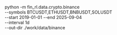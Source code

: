 python -m  fin_rl.data.crypto.binance \
  --symbols BTCUSDT,ETHUSDT,BNBUSDT,SOLUSDT \
  --start 2019-01-01 --end 2025-09-04 \
  --interval 1d \
  --out-dir ./work/data/binance 
